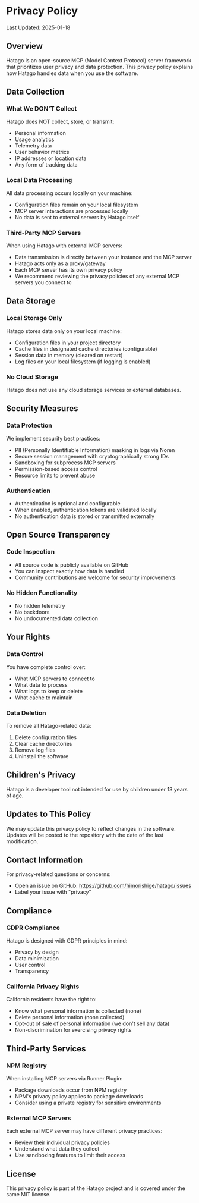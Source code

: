# Privacy Policy

Last Updated: 2025-01-18

## Overview

Hatago is an open-source MCP (Model Context Protocol) server framework that prioritizes user privacy and data protection. This privacy policy explains how Hatago handles data when you use the software.

## Data Collection

### What We DON'T Collect

Hatago does NOT collect, store, or transmit:

- Personal information
- Usage analytics
- Telemetry data
- User behavior metrics
- IP addresses or location data
- Any form of tracking data

### Local Data Processing

All data processing occurs locally on your machine:

- Configuration files remain on your local filesystem
- MCP server interactions are processed locally
- No data is sent to external servers by Hatago itself

### Third-Party MCP Servers

When using Hatago with external MCP servers:

- Data transmission is directly between your instance and the MCP server
- Hatago acts only as a proxy/gateway
- Each MCP server has its own privacy policy
- We recommend reviewing the privacy policies of any external MCP servers you connect to

## Data Storage

### Local Storage Only

Hatago stores data only on your local machine:

- Configuration files in your project directory
- Cache files in designated cache directories (configurable)
- Session data in memory (cleared on restart)
- Log files on your local filesystem (if logging is enabled)

### No Cloud Storage

Hatago does not use any cloud storage services or external databases.

## Security Measures

### Data Protection

We implement security best practices:

- PII (Personally Identifiable Information) masking in logs via Noren
- Secure session management with cryptographically strong IDs
- Sandboxing for subprocess MCP servers
- Permission-based access control
- Resource limits to prevent abuse

### Authentication

- Authentication is optional and configurable
- When enabled, authentication tokens are validated locally
- No authentication data is stored or transmitted externally

## Open Source Transparency

### Code Inspection

- All source code is publicly available on GitHub
- You can inspect exactly how data is handled
- Community contributions are welcome for security improvements

### No Hidden Functionality

- No hidden telemetry
- No backdoors
- No undocumented data collection

## Your Rights

### Data Control

You have complete control over:

- What MCP servers to connect to
- What data to process
- What logs to keep or delete
- What cache to maintain

### Data Deletion

To remove all Hatago-related data:

1. Delete configuration files
2. Clear cache directories
3. Remove log files
4. Uninstall the software

## Children's Privacy

Hatago is a developer tool not intended for use by children under 13 years of age.

## Updates to This Policy

We may update this privacy policy to reflect changes in the software. Updates will be posted to the repository with the date of the last modification.

## Contact Information

For privacy-related questions or concerns:

- Open an issue on GitHub: https://github.com/himorishige/hatago/issues
- Label your issue with "privacy"

## Compliance

### GDPR Compliance

Hatago is designed with GDPR principles in mind:

- Privacy by design
- Data minimization
- User control
- Transparency

### California Privacy Rights

California residents have the right to:

- Know what personal information is collected (none)
- Delete personal information (none collected)
- Opt-out of sale of personal information (we don't sell any data)
- Non-discrimination for exercising privacy rights

## Third-Party Services

### NPM Registry

When installing MCP servers via Runner Plugin:

- Package downloads occur from NPM registry
- NPM's privacy policy applies to package downloads
- Consider using a private registry for sensitive environments

### External MCP Servers

Each external MCP server may have different privacy practices:

- Review their individual privacy policies
- Understand what data they collect
- Use sandboxing features to limit their access

## License

This privacy policy is part of the Hatago project and is covered under the same MIT license.
